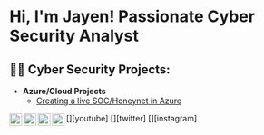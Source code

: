 <h1>Hi, I'm Jayen! Passionate Cyber Security Analyst</h1>

<h2>👨‍💻 Cyber Security  Projects:</h2>

- <b>Azure/Cloud Projects </b>
  - [Creating a live SOC/Honeynet in Azure ](https://github.com/Jmead55/Azure-Wiz)

[<img align="left" alt="JaydenMeadors | YouTube" width="22px" src="https://cdn.jsdelivr.net/npm/simple-icons@v3/icons/youtube.svg" />][youtube]
[<img align="left" alt="JaydenMeadors | Twitter" width="22px" src="https://cdn.jsdelivr.net/npm/simple-icons@v3/icons/twitter.svg" />][twitter]
[<img align="left" alt="JaydenMeadors | LinkedIn" width="22px" src="https://cdn.jsdelivr.net/npm/simple-icons@v3/icons/linkedin.svg" />][linkedin]
[<img align="left" alt="JaydenMeadors | Instagram" width="22px" src="https://cdn.jsdelivr.net/npm/simple-icons@v3/icons/instagram.svg" />][instagram]



[linkedin]: https://linkedin.com/in/jaydenmeadors

